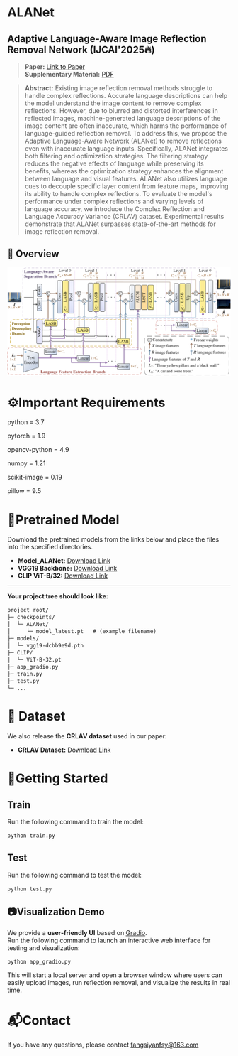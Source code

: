 # ALANet

## Adaptive Language-Aware Image Reflection Removal Network (IJCAI'2025🔥)

> **Paper:** <a href="https://arxiv.org/abs/xxxx.xxxxx" target="_blank">Link to Paper</a>  
> **Supplementary Material:** <a href="https://arxiv.org/src/xxxx.xxxxxv1/anc/supplementary.pdf" target="_blank">PDF</a>

>**Abstract:** Existing image reflection removal methods struggle to handle complex reflections. Accurate language descriptions can help the model understand the image content to remove complex reflections. However, due to blurred and distorted interferences in reflected images,  machine-generated language descriptions of the image content are often inaccurate, which harms the performance of language-guided reflection removal.  To address this, we propose the Adaptive Language-Aware Network (ALANet) to remove reflections even with inaccurate language inputs. Specifically, ALANet integrates both filtering and optimization strategies. The filtering strategy reduces the negative effects of language while preserving its benefits, whereas the optimization strategy enhances the alignment between language and visual features. ALANet also utilizes language cues to decouple specific layer content from feature maps, improving its ability to handle complex reflections. To evaluate the model's performance under complex reflections and varying levels of language accuracy, we introduce the Complex Reflection and Language Accuracy Variance (CRLAV) dataset. Experimental results demonstrate that ALANet surpasses state-of-the-art methods for image reflection removal.

## 📌 Overview
<p align="center">
  <img src="arch.png"/>
</p>

# ⚙️Important Requirements
python = 3.7  

pytorch = 1.9  

opencv-python = 4.9  

numpy = 1.21

scikit-image = 0.19

pillow = 9.5

# 🤖Pretrained Model
Download the pretrained models from the links below and place the files into the specified directories.

- **Model_ALANet:** [Download Link](https://pan.baidu.com/s/1vBKOIhkyA6IQoqRhemoMnA?pwd=1314)  
- **VGG19 Backbone:** [Download Link](https://pan.baidu.com/s/12YrcZZAL5JVAimX1Pco6tQ?pwd=1314)  
- **CLIP ViT-B/32:** [Download Link](https://pan.baidu.com/s/15mIWFp_ebE5vAWx8BHhKZg?pwd=1314)

---

**Your project tree should look like:**
```
project_root/
├─ checkpoints/
│  └─ ALANet/
│     └─ model_latest.pt   # (example filename)
├─ models/
│  └─ vgg19-dcbb9e9d.pth
├─ CLIP/
│  └─ ViT-B-32.pt
├─ app_gradio.py
├─ train.py
├─ test.py
└─ ...
```

# 📂 Dataset
We also release the **CRLAV dataset** used in our paper:

- **CRLAV Dataset:** [Download Link](https://pan.baidu.com/s/1Mv_TORQk9Ig2ifhQNZMTVQ?pwd=1314)

# 🚀Getting Started

## Train
Run the following command to train the model:

```bash
python train.py
```

## Test
Run the following command to test the model:

```bash
python test.py
```

## 📷Visualization Demo
We provide a **user-friendly UI** based on [Gradio](https://gradio.app/).  
Run the following command to launch an interactive web interface for testing and visualization:  

```bash
python app_gradio.py
```

This will start a local server and open a browser window where users can easily upload images, run reflection removal, and visualize the results in real time.


# 📬Contact
If you have any questions, please contact fangsiyanfsy@163.com
